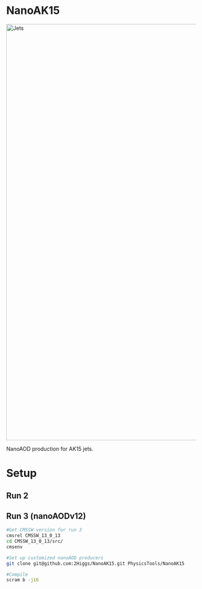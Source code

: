 # NanoAK15

<img src="https://github.com/user-attachments/assets/1dd52000-f3bf-48fb-a33d-1e3908afb216" alt="Jets" width="1100"> 

NanoAOD production for AK15 jets.

# Setup 

## Run 2

## Run 3 (nanoAODv12)

```bash
#Get CMSSW version for run 3
cmsrel CMSSW_13_0_13
cd CMSSW_13_0_13/src/
cmsenv

#Set up customized nanoAOD producers
git clone git@github.com:2Higgs/NanoAK15.git PhysicsTools/NanoAK15

#Compile
scram b -j16
```




